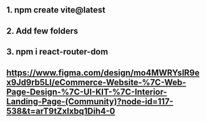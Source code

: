 ## 1. npm create vite@latest

## 2. Add few folders

## 3. npm i react-router-dom

##

## https://www.figma.com/design/mo4MWRYslR9ex9Jd9rb5LI/eCommerce-Website-%7C-Web-Page-Design-%7C-UI-KIT-%7C-Interior-Landing-Page-(Community)?node-id=117-538&t=arT9tZxIxbq1Dih4-0
